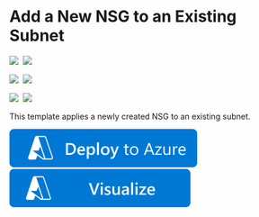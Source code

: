 # Add a New NSG to an Existing Subnet

<IMG SRC="https://azurequickstartsservice.blob.core.windows.net/badges/201-nsg-add-to-existing-subnet/PublicLastTestDate.svg" />&nbsp;
<IMG SRC="https://azurequickstartsservice.blob.core.windows.net/badges/201-nsg-add-to-existing-subnet/PublicDeployment.svg" />&nbsp;

<IMG SRC="https://azurequickstartsservice.blob.core.windows.net/badges/201-nsg-add-to-existing-subnet/FairfaxLastTestDate.svg" />&nbsp;
<IMG SRC="https://azurequickstartsservice.blob.core.windows.net/badges/201-nsg-add-to-existing-subnet/FairfaxDeployment.svg" />&nbsp;

<IMG SRC="https://azurequickstartsservice.blob.core.windows.net/badges/201-nsg-add-to-existing-subnet/BestPracticeResult.svg" />&nbsp;
<IMG SRC="https://azurequickstartsservice.blob.core.windows.net/badges/201-nsg-add-to-existing-subnet/CredScanResult.svg" />&nbsp;

This template applies a newly created NSG to an existing subnet.

<a href="https://portal.azure.com/#create/Microsoft.Template/uri/https%3A%2F%2Fraw.githubusercontent.com%2FAzure%2Fazure-quickstart-templates%2Fmaster%2F201-nsg-add-to-existing-subnet%2Fazuredeploy.json" target="_blank">
    <img src="https://raw.githubusercontent.com/Azure/azure-quickstart-templates/master/1-CONTRIBUTION-GUIDE/images/deploytoazure.svg"/>
</a>
<a href="http://armviz.io/#/?load=https%3A%2F%2Fraw.githubusercontent.com%2FAzure%2Fazure-quickstart-templates%2Fmaster%2F201-nsg-add-to-existing-subnet%2Fazuredeploy.json" target="_blank">
    <img src="https://raw.githubusercontent.com/Azure/azure-quickstart-templates/master/1-CONTRIBUTION-GUIDE/images/visualizebutton.svg"/>
</a>


